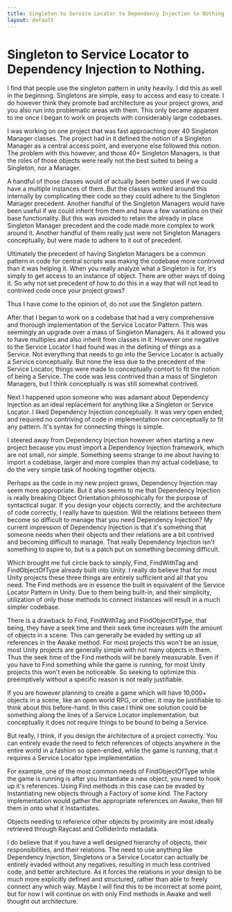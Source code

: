 ```yaml
---
title: Singleton to Service Locator to Dependency Injection to Nothing.
layout: default
---
```


# Singleton to Service Locator to Dependency Injection to Nothing.

I find that people use the singleton pattern in unity heavily. I did this as well in the beginning. Singletons are simple, easy to access and easy to create. I do however think they promote bad architecture as your project grows, and you also run into problematic areas with them. This only became apparent to me once I began to work on projects with considerably large codebases.

I was working on one project that was fast approaching over 40 Singleton Manager classes. The project had in it defined the notion of a Singleton Manager as a central access point, and everyone else followed this notion. The problem with this however, and those 40+ Singleton Managers, is that the roles of those objects were really not the best suited to being a Singleton, nor a Manager.

A handful of those classes would of actually been better used if we could have a multiple instances of them. But the classes worked around this internally by complicating their code so they could adhere to the Singleton Manager precedent. Another handful of the Singleton Managers would have been useful if we could inherit from them and have a few variations on their base functionality. But this was avoided to retain the already in place Singleton Manager precedent and the code made more complex to work around it. Another handful of them really just were not Singleton Managers conceptually, but were made to adhere to it out of precedent.

Ultimately the precedent of having Singleton Managers be a common pattern in code for central scripts was making the codebase more contrived than it was helping it. When you really analyze what a Singleton is for, it's simply to get access to an instance of object. There are other ways of doing it. So why not set precedent of how to do this in a way that will not lead to contrived code once your project grows?

Thus I have come to the opinion of, do not use the Singleton pattern.

After that I began to work on a codebase that had a very comprehensive and thorough implementation of the Service Locator Pattern. This was seemingly an upgrade over a mass of Singleton Managers. As it allowed you to have multiples and also inherit from classes in it. However one negative to the Service Locator I had found was in the defining of things as a Service. Not everything that needs to go into the Service Locator is actually a Service conceptually. But none the less due to the precedent of the Service Locator, things were made to conceptually contort to fit the notion of being a Service. The code was less contrived than a mass of Singleton Managers, but I think conceptually is was still somewhat contrived.

Next I happened upon someone who was adamant about Dependency Injection as an ideal replacement for anything like a Singleton or Service Locator. I liked Dependency Injection conceptually. It was very open ended, and required no contriving of code in implementation nor conceptually to fit any pattern. It's syntax for connecting things is simple.

I steered away from Dependency Injection however when starting a new project because you must import a Dependency Injection framework, which are not small, nor simple. Something seems strange to me about having to import a codebase, larger and more complex than my actual codebase, to do the very simple task of hooking together objects.

Perhaps as the code in my new project grows, Dependency Injection may seem more appropriate. But it also seems to me that Dependency Injection is really breaking Object Orientation philosophically for the purpose of syntactical sugar. If you design your objects correctly, and the architecture of code correctly, I really have to question. Will the relations between them become so difficult to manage that you need Dependency Injection? My current impression of Dependency Injection is that it's something that someone needs when their objects and their relations are a bit contrived and becoming difficult to manage. That really Dependency Injection isn't something to aspire to, but is a patch put on something becoming difficult.

Which brought me full circle back to simply, Find, FindWithTag and FindObjectOfType already built into Unity. I really do believe that for most Unity projects these three things are entirely sufficient and all that you need. The Find methods are in essence the built in equivalent of the Service Locator Pattern in Unity. Due to them being built-in, and their simplicity, utilization of only those methods to connect instances will result in a much simpler codebase.

There is a drawback to Find, FindWithTag and FindObjectOfType, that being, they have a seek time and their seek time increases with the amount of objects in a scene. This can generally be evaded by setting up all references in the Awake method. For most projects this won't be an issue, most Unity projects are generally simple with not many objects in them. Thus the seek time of the Find methods will be barely measurable. Even if you have to Find something while the game is running, for most Unity projects this won't even be noticeable. So seeking to optimize this preemptively without a specific reason is not really justifiable.

If you are however planning to create a game which will have 10,000+ objects in a scene, like an open world RPG, or other. It may be justifiable to think about this before-hand. In this case I think one solution could be something along the lines of a Service Locator implementation, but conceptually it does not require things to be bound to being a Service.

But really, I think, if you design the architecture of a project correctly. You can entirely evade the need to fetch references of objects anywhere in the entire world in a fashion so open-ended, while the game is running, that it requires a Service Locator type implementation.

For example, one of the most common needs of FindObjectOfType while the game is running is after you Instantiate a new object, you need to hook up it's references. Using Find methods in this case can be evaded by Instantiating new objects through a Factory of some kind. The Factory implementation would gather the appropriate references on Awake, then fill them in onto what it Instantiates.

Objects needing to reference other objects by proximity are most ideally retrieved through Raycast and ColliderInfo metadata.

I do believe that if you have a well designed hierarchy of objects, their responsibilities, and their relations. The need to use anything like Dependency Injection, Singletons or a Service Locator can actually be entirely evaded without any negatives, resulting in much less contrived code, and better architecture. As it forces the relations in your design to be much more explicitly defined and structured, rather than able to freely connect any which way. Maybe I will find this to be incorrect at some point, but for now I will continue on with only Find methods in Awake and well thought out architecture.
